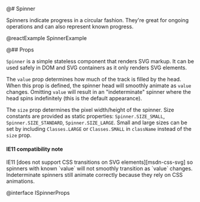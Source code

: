 @# Spinner

Spinners indicate progress in a circular fashion. They're great for ongoing
operations and can also represent known progress.

@reactExample SpinnerExample

@## Props

`Spinner` is a simple stateless component that renders SVG markup. It can be
used safely in DOM and SVG containers as it only renders SVG elements.

The `value` prop determines how much of the track is filled by the head. When
this prop is defined, the spinner head will smoothly animate as `value`
changes. Omitting `value` will result in an "indeterminate" spinner where the
head spins indefinitely (this is the default appearance).

The `size` prop determines the pixel width/height of the spinner. Size constants
are provided as static properties: `Spinner.SIZE_SMALL`,
`Spinner.SIZE_STANDARD`, `Spinner.SIZE_LARGE`. Small and large sizes can be set
by including `Classes.LARGE` or `Classes.SMALL` in `className` instead of the
`size` prop.

<div class="@ns-callout @ns-intent-warning @ns-icon-warning-sign">
    <h4 class="@ns-heading">IE11 compatibility note</h4>
    IE11 [does not support CSS transitions on SVG elements][msdn-css-svg] so spinners with known
    `value` will not smoothly transition as `value` changes. Indeterminate spinners still animate
    correctly because they rely on CSS animations.
</div>

[msdn-css-svg]: https://developer.microsoft.com/en-us/microsoft-edge/platform/status/csstransitionsforsvgelements/?q=svg

@interface ISpinnerProps
